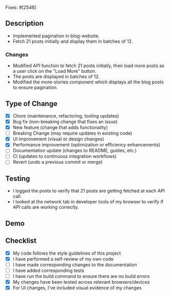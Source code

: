
Fixes: #[2546]

## Description
- Implemented pagination in blog-website.
- Fetch 21 posts initially and display them in batches of 12.


### Changes
- Modified API function to fetch 21 posts initially, then load more posts as a user click on the "Load More" button.
- The posts are displayed in batches of 12.
- Modified the more-stories component which displays all the blog posts to ensure pagination.

## Type of Change
- [x] Chore (maintenance, refactoring, tooling updates)
- [x] Bug fix (non-breaking change that fixes an issue)
- [x] New feature (change that adds functionality)
- [ ] Breaking Change (may require updates in existing code)
- [x] UI improvement (visual or design changes)
- [x] Performance improvement (optimization or efficiency enhancements)
- [ ] Documentation update (changes to README, guides, etc.)
- [ ] CI (updates to continuous integration workflows)
- [ ] Revert (undo a previous commit or merge)

## Testing
- I logged the posts to verify that 21 posts are getting fetched at each API call.
- I looked at the network tab in developer tools of my browser to verify if API calls are working correctly.

## Demo


## Checklist
- [x] My code follows the style guidelines of this project
- [x] I have performed a self-review of my own code
- [ ] I have made corresponding changes to the documentation
- [ ] I have added corresponding tests
- [ ] I have run the build command to ensure there are no build errors
- [x] My changes have been tested across relevant browsers/devices
- [x] For UI changes, I've included visual evidence of my changes
